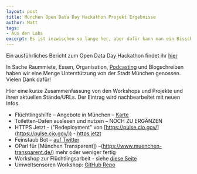 ```yaml
---
layout: post
title: München Open Data Day Hackathon Projekt Ergebnisse
author: Matt
tags:
- Aus den Labs
excerpt: Es ist inzwischen so lange her, aber dafür kann man ein Bisschen mehr über die damals entstandene Projekte erzählen
---
```


Ein ausführliches Bericht zum Open Data Day Hackathon findet ihr [hier](https://www.it-muenchen-blog.de/index.php/nachbericht-open-data-hackathon-muenchen/)

In Sache Raummiete, Essen, Organisation, [Podcasting](http://egovernment-podcast.de/egov-uw03-open-data-day-hackathon-in-muenchen-oddmuc/) und Blogschreiben haben wir eine Menge Unterstützung von der Stadt München genossen. Vielen Dank dafür!

Hier eine kurze Zusammenfassung von den Workshops und Projekte und ihren aktuellen Stände/URLs. Der Eintrag wird nachbearbeitet mit neuen Infos.

* Flüchtlingshilfe – Angebote in München – [Karte](http://muc-fluechtlingsrat.github.io/helferkreis-map/)
* Toiletten-Daten auslesen und nutzen – NOCH ZU ERGÄNZEN
* HTTPS Jetzt - ("Redeployment" von [https://pulse.cio.gov/](https://pulse.cio.gov/)) - [https.jetzt](https://https.jetzt/)
* Feinstaub Bot – [auf Twitter](https://twitter.com/FeinstaubMUC)
* OParl für [München Transparent]) –(https://www.muenchen-transparent.de/) mehr oder weniger fertig
* Workshop zur Flüchtlingsarbeit - siehe [diese Seite](http://integreat-app.de/)
* Umweltsensoren Workshop: [GitHub Repo](https://github.com/codeformunich/sensorworkshop)
